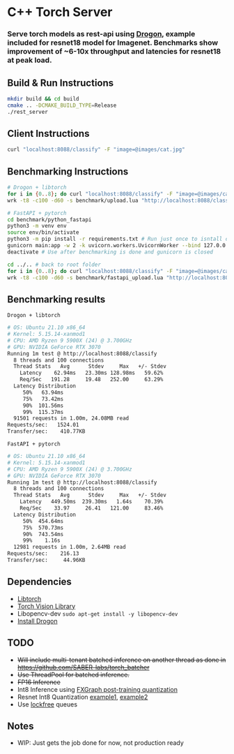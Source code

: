 # C++ Torch Server
### Serve torch models as rest-api using [Drogon](https://github.com/drogonframework/drogon), example included for resnet18 model for Imagenet. Benchmarks show improvement of ~6-10x throughput and latencies for resnet18 at peak load.

## Build & Run Instructions
```bash
mkdir build && cd build
cmake .. -DCMAKE_BUILD_TYPE=Release
./rest_server
```

## Client Instructions
```bash
curl "localhost:8088/classify" -F "image=@images/cat.jpg"
```

## Benchmarking Instructions
```bash
# Drogon + libtorch
for i in {0..8}; do curl "localhost:8088/classify" -F "image=@images/cat.jpg"; done # Run once to warmup.
wrk -t8 -c100 -d60 -s benchmark/upload.lua "http://localhost:8088/classify" --latency
```

```bash
# FastAPI + pytorch
cd benchmark/python_fastapi
python3 -m venv env
source env/bin/activate
python3 -m pip install -r requirements.txt # Run just once to isntall dependencies to folder.
gunicorn main:app -w 2 -k uvicorn.workers.UvicornWorker --bind 127.0.0.1: # Best performance on my machine, tried 3/4 also.
deactivate # Use after benchmarking is done and gunicorn is closed

cd ../.. # back to root folder
for i in {0..8}; do curl "localhost:8088/classify" -F "image=@images/cat.jpg"; done
wrk -t8 -c100 -d60 -s benchmark/fastapi_upload.lua "http://localhost:8088/classify" --latency
```

## Benchmarking results
`Drogon + libtorch`
```bash
# OS: Ubuntu 21.10 x86_64
# Kernel: 5.15.14-xanmod1
# CPU: AMD Ryzen 9 5900X (24) @ 3.700GHz
# GPU: NVIDIA GeForce RTX 3070
Running 1m test @ http://localhost:8088/classify
  8 threads and 100 connections
  Thread Stats   Avg      Stdev     Max   +/- Stdev
    Latency    62.94ms   23.30ms 128.98ms   59.62%
    Req/Sec   191.28     19.48   252.00     63.29%
  Latency Distribution
     50%   63.94ms
     75%   73.42ms
     90%  101.56ms
     99%  115.37ms
  91501 requests in 1.00m, 24.08MB read
Requests/sec:   1524.01
Transfer/sec:    410.77KB
```

`FastAPI + pytorch`
```bash
# OS: Ubuntu 21.10 x86_64
# Kernel: 5.15.14-xanmod1
# CPU: AMD Ryzen 9 5900X (24) @ 3.700GHz
# GPU: NVIDIA GeForce RTX 3070
Running 1m test @ http://localhost:8088/classify
  8 threads and 100 connections
  Thread Stats   Avg      Stdev     Max   +/- Stdev
    Latency   449.50ms  239.30ms   1.64s    70.39%
    Req/Sec    33.97     26.41   121.00     83.46%
  Latency Distribution
     50%  454.64ms
     75%  570.73ms
     90%  743.54ms
     99%    1.16s
  12981 requests in 1.00m, 2.64MB read
Requests/sec:    216.13
Transfer/sec:     44.96KB
```

## Dependencies
* [Libtorch](https://pytorch.org/get-started/locally/)
* [Torch Vision Library](https://github.com/pytorch/vision#using-the-models-on-c)
* Libopencv-dev `sudo apt-get install -y libopencv-dev`
* [Install Drogon](https://github.com/drogonframework/drogon/wiki/ENG-02-Installation)

## TODO
* ~~Will include multi-tenant batched inference on another thread as done in https://github.com/SABER-labs/torch_batcher~~
* ~~Use ThreadPool for batched inference.~~
* ~~FP16 Inference~~
* Int8 Inference using [FXGraph post-training quantization](https://pytorch.org/docs/stable/quantization.html)
* Resnet Int8 Quantization [example1](https://github.com/zanvari/resnet50-quantiztion/blob/main/quantization-resnet50.ipynb), [example2](https://github.com/SangbumChoi/PyTorch_Quantization/blob/9773c4397dbf6dd04c3e126524c36e398d8b60e6/quantization.py)
* Use [lockfree](https://theboostcpplibraries.com/boost.lockfree) queues

## Notes
* WIP: Just gets the job done for now, not production ready